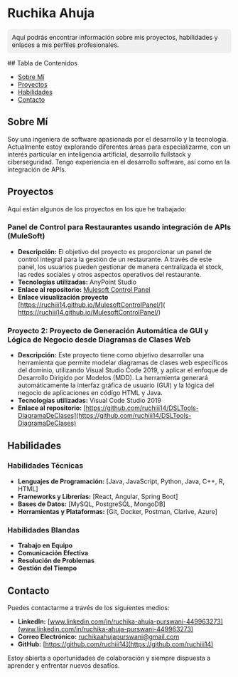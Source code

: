 # Ruchika Ahuja
<p style="background-color: #f0f0f0; padding: 10px; border-radius: 5px;">
Aquí podrás encontrar información sobre mis proyectos, habilidades y enlaces a mis perfiles profesionales.
</p>
## Tabla de Contenidos

- [Sobre Mí](#sobre-mí)
- [Proyectos](#proyectos)
- [Habilidades](#habilidades)
- [Contacto](#contacto)

## Sobre Mí

Soy una ingeniera de software apasionada por el desarrollo y la tecnología. Actualmente estoy explorando diferentes áreas para especializarme, con un interés particular en inteligencia artificial, desarrollo fullstack y ciberseguridad. Tengo experiencia en el desarrollo software, así como en la integración de APIs.

## Proyectos

Aquí están algunos de los proyectos en los que he trabajado:

### Panel de Control para Restaurantes usando integración de APIs (MuleSoft)

- **Descripción:** El objetivo del proyecto es proporcionar un panel de control integral para la gestión de un restaurante. A través de este panel, los usuarios pueden gestionar de manera centralizada el stock, las redes sociales y otros aspectos operativos del restaurante.
- **Tecnologías utilizadas:** AnyPoint Studio
- **Enlace al repositorio:** [Mulesoft Control Panel](https://github.com/ruchiii14/MulesoftControlPanel)
- **Enlace visualización proyecto** [https://ruchiii14.github.io/MulesoftControlPanel/]( https://ruchiii14.github.io/MulesoftControlPanel/)

### Proyecto 2: Proyecto de Generación Automática de GUI y Lógica de Negocio desde Diagramas de Clases Web

- **Descripción:** Este proyecto tiene como objetivo desarrollar una herramienta que permite modelar diagramas de clases web específicos del dominio, utilizando Visual Studio Code 2019, y aplicar el enfoque de Desarrollo Dirigido por Modelos (MDD). La herramienta generará automáticamente la interfaz gráfica de usuario (GUI) y la lógica del negocio de aplicaciones en código HTML y Java.
- **Tecnologías utilizadas:** Visual Code Studio 2019
- **Enlace al repositorio:** [https://github.com/ruchiii14/DSLTools-DiagramaDeClases](https://github.com/ruchiii14/DSLTools-DiagramaDeClases)

## Habilidades

### Habilidades Técnicas

- **Lenguajes de Programación:** [Java, JavaScript, Python, Java, C++, R, HTML]
- **Frameworks y Librerías:** [React, Angular, Spring Boot]
- **Bases de Datos:** [MySQL, PostgreSQL, MongoDB]
- **Herramientas y Plataformas:** [Git, Docker, Postman, Clarive, Azure]

### Habilidades Blandas

- **Trabajo en Equipo**
- **Comunicación Efectiva**
- **Resolución de Problemas**
- **Gestión del Tiempo** 



## Contacto

Puedes contactarme a través de los siguientes medios:

- **LinkedIn:** [www.linkedin.com/in/ruchika-ahuja-purswani-449963273](www.linkedin.com/in/ruchika-ahuja-purswani-449963273)
- **Correo Electrónico:** [ruchikaahujapurswani@gmail.com](mailto:ruchikaahujapurswani@gmail.com)
- **GitHub:** [https://github.com/ruchiii14](https://github.com/ruchiii14)

Estoy abierta a oportunidades de colaboración y siempre dispuesta a aprender y enfrentar nuevos desafíos.
